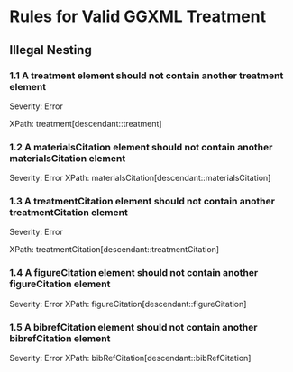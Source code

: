# Rules for Valid GGXML Treatment

## Illegal Nesting

### 1.1 A treatment element should not contain another treatment element
Severity: Error

XPath: treatment[descendant::treatment]

### 1.2 A materialsCitation element should not contain another materialsCitation element 
Severity: Error
XPath:  materialsCitation[descendant::materialsCitation]

### 1.3 A treatmentCitation element should not contain another treatmentCitation element 
Severity: Error

XPath: treatmentCitation[descendant::treatmentCitation]

### 1.4 A figureCitation element should not contain another figureCitation element 
Severity: Error
XPath: figureCitation[descendant::figureCitation]

### 1.5 A bibrefCitation element should not contain another bibrefCitation element 
Severity: Error
XPath: bibRefCitation[descendant::bibRefCitation]

        
